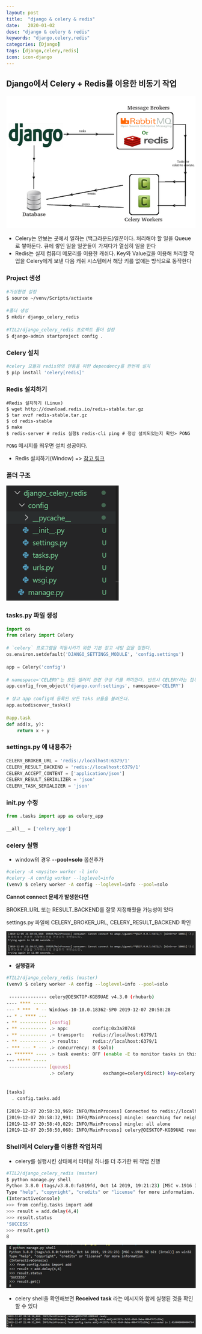 ```yaml
---
layout: post
title:  "django & celery & redis"
date:   2020-01-02
desc: "django & celery & redis"
keywords: "django,celery,redis"
categories: [Django]
tags: [django,celery,redis]
icon: icon-django
---
```


## Django에서 Celery + Redis를 이용한 비동기 작업

![1575552901562](/static/assets/img/blog/django/1575552901562.png)

- Celery는 안보는 곳에서 일하는 (백그라운드)일꾼이다. 처리해야 할 일을 Queue로 쌓아둔다. 큐에 쌓인 일을 일꾼들이 가져다가 열심히 일을 한다
- Redis는 실제 컴퓨터 메모리를 이용한 캐쉬다. Key와 Value값을 이용해 처리할 작업을 Celery에게 보낸 다음 캐쉬 시스템에서 해당 키를 없애는 방식으로 동작한다

### Project 생성

```bash
#가상환경 설정
$ source ~/venv/Scripts/activate 

#폴더 생성
$ mkdir django_celery_redis

#TIL2/django_celery_redis 프로젝트 폴더 설정
$ django-admin startproject config .

```

### Celery 설치

```bash
#celery 모듈과 redis와의 연동을 위한 dependency를 한번에 설치
$ pip install 'celery[redis]'
```

### Redis 설치하기

```shell
#Redis 설치하기 (Linux)
$ wget http://download.redis.io/redis-stable.tar.gz
$ tar xvzf redis-stable.tar.gz
$ cd redis-stable
$ make
$ redis-server # redis 실행$ redis-cli ping # 정상 설치되었는지 확인> PONG
```

`PONG` 메시지를 띄우면 설치 성공이다.

- Redis 설치하기(Window) => [참고 링크](/database/2020/01/03/redis-intro.html)

### 폴더 구조

![1575553137932](/static/assets/img/blog/django/1575553137932.png)

### tasks.py 파일 생성

```python
import os
from celery import Celery
 
# `celery` 프로그램을 작동시키기 위한 기본 장고 세팅 값을 정한다. 
os.environ.setdefault('DJANGO_SETTINGS_MODULE', 'config.settings')
 
app = Celery('config')
 
# namespace='CELERY'는 모든 셀러리 관련 구성 키를 의미한다. 반드시 CELERY라는 접두사로 시작해야 한다. 
app.config_from_object('django.conf:settings', namespace='CELERY')
 
# 장고 app config에 등록된 모든 taks 모듈을 불러온다. 
app.autodiscover_tasks()
 
@app.task
def add(x, y):
    return x + y

```

### settings.py 에 내용추가

```python
CELERY_BROKER_URL = 'redis://localhost:6379/1'
CELERY_RESULT_BACKEND = 'redis://localhost:6379/1'
CELERY_ACCEPT_CONTENT = ['application/json']
CELERY_RESULT_SERIALIZER = 'json'
CELERY_TASK_SERIALIZER = 'json'
```



### __init__.py 수정

```python
from .tasks import app as celery_app
 
__all__ = ['celery_app']
```



### celery 실행

- window의 경우 **--pool=solo** 옵션추가

```bash
#celery -A <mysite> worker -l info
#celery -A config worker --loglevel=info
(venv) $ celery worker -A config --loglevel=info --pool=solo
```



**Cannot connect 문제가 발생한다면**

BROKER_URL 또는 RESULT_BACKEND를 잘못 지정해줬을 가능성이 있다

settings.py 파일에 CELERY_BROKER_URL, CELERY_RESULT_BACKEND 확인

![1575549393173](/static/assets/img/blog/django/1575549393173.png)

- **실행결과**

```bash
#TIL2/django_celery_redis (master)
(venv) $ celery worker -A config --loglevel=info --pool=solo

 -------------- celery@DESKTOP-KGB9UAE v4.3.0 (rhubarb)
---- **** -----
--- * ***  * -- Windows-10-10.0.18362-SP0 2019-12-07 20:58:28
-- * - **** ---
- ** ---------- [config]
- ** ---------- .> app:         config:0x3a20748
- ** ---------- .> transport:   redis://localhost:6379/1
- ** ---------- .> results:     redis://localhost:6379/1
- *** --- * --- .> concurrency: 8 (solo)
-- ******* ---- .> task events: OFF (enable -E to monitor tasks in this worker)
--- ***** -----
 -------------- [queues]
                .> celery           exchange=celery(direct) key=celery


[tasks]
  . config.tasks.add

[2019-12-07 20:58:30,969: INFO/MainProcess] Connected to redis://localhost:6379/1
[2019-12-07 20:58:32,991: INFO/MainProcess] mingle: searching for neighbors
[2019-12-07 20:58:40,029: INFO/MainProcess] mingle: all alone
[2019-12-07 20:58:50,068: INFO/MainProcess] celery@DESKTOP-KGB9UAE ready.
```

### Shell에서 Celery를 이용한 작업처리

- celery를 실행시킨 상태에서 터미널 하나를 더 추가한 뒤 작업 진행

```bash
#TIL2/django_celery_redis (master)
$ python manage.py shell
Python 3.8.0 (tags/v3.8.0:fa919fd, Oct 14 2019, 19:21:23) [MSC v.1916 32 bit (Intel)] on win32
Type "help", "copyright", "credits" or "license" for more information.
(InteractiveConsole)
>>> from config.tasks import add
>>> result = add.delay(4,4)
>>> result.status
'SUCCESS'
>>> result.get()
8
```
![1575720115091](/static/assets/img/blog/django/1575720115091.png)

- celery shell을 확인해보면 **Received task** 라는 메시지와 함께 실행된 것을 확인 할 수 있다

![1575720135403](/static/assets/img/blog/django/1575720135403.png)


